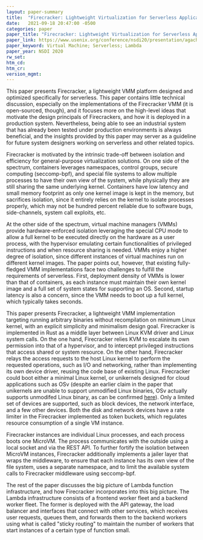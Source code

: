```yaml
---
layout: paper-summary
title:  "Firecracker: Lightweight Virtualization for Serverless Applications"
date:   2021-09-18 20:47:00 -0500
categories: paper
paper_title: "Firecracker: Lightweight Virtualization for Serverless Applications"
paper_link: https://www.usenix.org/conference/nsdi20/presentation/agache
paper_keyword: Virtual Machine; Serverless; Lambda
paper_year: NSDI 2020
rw_set:
htm_cd:
htm_cr:
version_mgmt:
--- 
```


This paper presents Firecracker, a lightweight VMM platform designed and optimized specifically for serverless. 
This paper contains little technical discussion, especially on the implementations of the Firecracker VMM (it is 
open-sourced, though), and it focuses more on the high-level ideas that motivate the design principals of 
Firecrackers, and how it is deployed in a production system. 
Nevertheless, being able to see an industrial system that has already been tested under production environments 
is always beneficial, and the insights provided by this paper may server as a guideline for future system designers 
working on serverless and other related topics.

Firecracker is motivated by the intrinsic trade-off between isolation and efficiency for general-purpose virtualization
solutions. On one side of the spectrum, containers leverages namespaces, control groups, secure computing 
(seccomp-bpf), and special file systems to allow multiple processes to have their own view of the system, while 
physically they are still sharing the same underlying kernel. Containers have low latency and small memory footprint as
only one kernel image is kept in the memory, but sacrifices isolation, since it entirely relies on the kernel to
isolate processes properly, which may not be hundred percent reliable due to software bugs, side-channels, system
call exploits, etc.

At the other side of the spectrum, virtual machine managers (VMMs) provide hardware-enforced isolation leveraging 
the special CPU mode to allow a full kernel to be executed directly on the hardware as a user process, with the 
hypervisor emulating certain functionalities of privileged instructions and when resource sharing is needed.
VMMs enjoy a higher degree of isolation, since different instances of virtual machines run on different kernel
images. The paper points out, however, that existing fully-fledged VMM implementations face two challenges to 
fulfill the requirements of serverless. First, deployment density of VMMs is lower than that of containers, as each
instance must maintain their own kernel image and a full set of system states for supporting an OS.
Second, startup latency is also a concern, since the VMM needs to boot up a full kernel, which typically takes
seconds.

This paper presents Firecracker, a lightweight VMM implementation targeting running arbitrary binaries without
recompilation on minimum Linux kernel, with an explicit simplicity and minimalism design goal.
Firecracker is implemented in Rust as a middle layer between Linux KVM driver and Linux system calls. 
On the one hand, Firecracker relies KVM to escalate its own permission into that of a hypervisor, and to intercept 
privileged instructions that access shared or system resource. On the other hand, Firecracker relays the access
requests to the host Linux kernel to perform the requested operations, such as I/O and networking, rather than 
implementing its own device driver, reusing the code base of existing Linux.
Firecracker could boot either a minimal Linux kernel, or unikernels designed for cloud applications such as OSv
(despite an earlier claim in the paper that unikernels are unable to support unmodified Linux binaries, OSv actually
supports unmodifed Linux binary, as can be confirmed [here](https://github.com/cloudius-systems/osv/wiki/Components-of-OSv)).
Only a limited set of devices are supported, such as block devices, the network interface, and a few other devices.
Both the disk and network devices have a rate limiter in the Firecracker implemented as token buckets, which regulates
resource consumption of a single VM instance.

Firecracker instances are individual Linux processes, and each process boots one MicroVM. 
The process communicates with the outside using a local socket and via the REST API. To further fortify the isolation
between MicroVM instances, Firecracker additionally implements a jailer layer that wraps the middleware, to ensure
that each instance has its own view of the file system, uses a separate namespace, and to limit the available system
calls to Firecracker middleware using seccomp-bpf.

The rest of the paper discusses the big picture of Lambda function infrastructure, and how Firecracker incorporates 
into this big picture. The Lambda infrastructure consists of a frontend worker fleet and a backend worker fleet.
The former is deployed with the API gateway, the load balancer and interfaces that connect with other services,
which receives user requests, queues them, and forwards them to the backend workers using what is called 
"sticky routing" to maintain the number of workers that start instances of a certain type of function small. 

